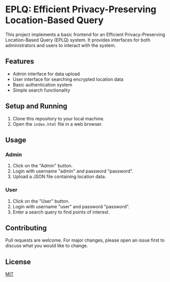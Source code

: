 # EPLQ: Efficient Privacy-Preserving Location-Based Query

This project implements a basic frontend for an Efficient Privacy-Preserving Location-Based Query (EPLQ) system. It provides interfaces for both administrators and users to interact with the system.

## Features

- Admin interface for data upload
- User interface for searching encrypted location data
- Basic authentication system
- Simple search functionality

## Setup and Running

1. Clone this repository to your local machine.
2. Open the `index.html` file in a web browser.

## Usage

### Admin

1. Click on the "Admin" button.
2. Login with username "admin" and password "password".
3. Upload a JSON file containing location data.

### User

1. Click on the "User" button.
2. Login with username "user" and password "password".
3. Enter a search query to find points of interest.


## Contributing

Pull requests are welcome. For major changes, please open an issue first to discuss what you would like to change.

## License

[MIT](https://choosealicense.com/licenses/mit/)


